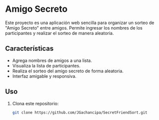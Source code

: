 # Amigo Secreto

Este proyecto es una aplicación web sencilla para organizar un sorteo de "Amigo Secreto" entre amigos. Permite ingresar los nombres de los participantes y realizar el sorteo de manera aleatoria.

## Características

- Agrega nombres de amigos a una lista.
- Visualiza la lista de participantes.
- Realiza el sorteo del amigo secreto de forma aleatoria.
- Interfaz amigable y responsiva.

## Uso

1. Clona este repositorio:
   ```bash
   git clone https://github.com/JGachancipa/SecretFriendSort.git